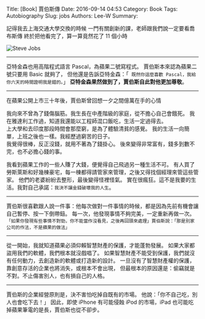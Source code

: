 Title: [Book] 賈伯斯傳
Date: 2016-09-14 04:53
Category: Book
Tags: Autobiography
Slug: jobs
Authors: Lee-W
Summary: 


記得我去上海交通大學交換的時候
一門有關創新的課，老師跟我們說一定要看喬布斯傳
終於把他看完了，算一算竟然花了 11 個小時

<!--more-->

![Steve Jobs](http://i.imgur.com/7zs4aDCm.jpg)

---

亞特金森也用高階程式語言 Pascal，為蘋果二號寫程式。
賈伯斯本來認為蘋果二號只要用 Basic 就夠了，
但他還是告訴亞特金森：「` 既然你這麼喜歡 Pascal，我給你六天的時間證明我是錯的。`」
**亞特金森果然做到了，賈伯斯自此對他更加尊敬**。

---

在蘋果公開上市三十年後，賈伯斯曾回想一夕之間億萬在手的心情

我向來不曾為了錢傷腦筋。我生長在中產階級的家庭，從不擔心自己會餓死。
我在雅達利工作過，知道我還能以工程師混口飯吃，生活一定過得去。  
上大學和去印度那段時間會那麼窮，是為了體驗清貧的感覺。
我的生活一向簡單，上班之後也一樣。我經歷過窮苦的日子。  
我覺得很棒，反正沒錢，就用不著為了錢掛心。
後來變得非常富有，錢多到數不完，也不必擔心錢的事。

我看到蘋果工作的一些人賺了大錢，便覺得自己飛過另一種生活不可。
有人買了勞斯萊斯和好幾棟豪宅，每一棟都得請管家來管理，之後又得找個經理來管這些管家。
他們的老婆紛紛去整形，最後變得怪裡怪氣。
實在很瘋狂。這不是我要的生活。我對自己承諾：` 我決不讓金錢破壞我的人生 `。

---

賈伯斯很喜歡跟人說一件事：他每次做對一件事情的時候，都是因為先前有機會讓自己暫停、按一下倒帶鈕。
每一次，他發現事情不夠完美，一定重新再做一次。
`「如果你發現有些事情不對勁，你不能當作沒看見，之後再回頭來處理」賈伯斯說：「那是別家公司的作法，不是蘋果的做法」`

---

從一開始，我就知道蘋果必須仰賴智慧財產的保護，才能蓬勃發展。
如果大家都盜用我們的軟體，我們根本就沒戲唱了。
如果智慧財產不能受到保護，我們就沒有任何動力，去創造新的軟體或打造新的設計。
一旦沒有了智慧財產權的保護，靠創意存活的企業也將消失，或根本不會出現，
但最根本的原因還是：偷竊就是不對。不止傷害別人，也有損自己的人格。

---

賈伯斯的企業經營原則是，決不害怕吃掉自既有的市場。
他說：「你不自己吃，別人也會吃下去！」
因此，即使 iPhone 有可能侵蝕 iPod 的市場，iPad 也可能吃掉蘋果筆電的是長，賈伯斯也從不卻步。